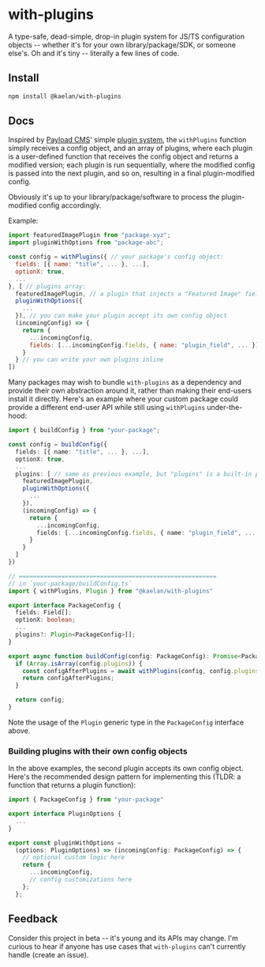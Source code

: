 # with-plugins

A type-safe, dead-simple, drop-in plugin system for JS/TS configuration objects -- whether it's for your own library/package/SDK, or someone else's. Oh and it's tiny -- literally a few lines of code.

## Install

```bash
npm install @kaelan/with-plugins
```

## Docs

Inspired by [Payload CMS](https://github.com/payloadcms/payload)' simple [plugin system](https://payloadcms.com/docs/plugins/overview), the `withPlugins` function simply receives a config object, and an array of plugins, where each plugin is a user-defined function that receives the config object and returns a modified version; each plugin is run sequentially, where the modified config is passed into the next plugin, and so on, resulting in a final plugin-modified config.

Obviously it's up to your library/package/software to process the plugin-modified config accordingly.

Example:

```js
import featuredImagePlugin from "package-xyz";
import pluginWithOptions from "package-abc";

const config = withPlugins({ // your package's config object:
  fields: [{ name: "title", ... }, ...],
  optionX: true,
  ...
}, [ // plugins array:
  featuredImagePlugin, // a plugin that injects a "Featured Image" field into the base config's `fields` array
  pluginWithOptions({
    ...
  }), // you can make your plugin accept its own config object
  (incomingConfig) => {
    return {
      ...incomingConfig,
      fields: [...incomingConfig.fields, { name: "plugin_field", ... }]
    }
  } // you can write your own plugins inline
])
```

Many packages may wish to bundle `with-plugins` as a dependency and provide their own abstraction around it, rather than making their end-users install it directly. Here's an example where your custom package could provide a different end-user API while still using `withPlugins` under-the-hood:

```ts
import { buildConfig } from "your-package";

const config = buildConfig({
  fields: [{ name: "title", ... }, ...],
  optionX: true,
  ...
  plugins: [ // same as previous example, but "plugins" is a built-in property of your package's config object
    featuredImagePlugin,
    pluginWithOptions({
      ...
    }),
    (incomingConfig) => {
      return {
        ...incomingConfig,
        fields: [...incomingConfig.fields, { name: "plugin_field", ... }]
      }
    }
  ]
})

// ========================================================
// in `your-package/buildConfig.ts`
import { withPlugins, Plugin } from "@kaelan/with-plugins"

export interface PackageConfig {
  fields: Field[];
  optionX: boolean;
  ...
  plugins?: Plugin<PackageConfig>[];
}

export async function buildConfig(config: PackageConfig): Promise<PackageConfig> {
  if (Array.isArray(config.plugins)) {
    const configAfterPlugins = await withPlugins(config, config.plugins);
    return configAfterPlugins;
  }

  return config;
}
```

Note the usage of the `Plugin` generic type in the `PackageConfig` interface above.

### Building plugins with their own config objects

In the above examples, the second plugin accepts its own config object. Here's the recommended design pattern for implementing this (TLDR: a function that returns a plugin function):

```ts
import { PackageConfig } from "your-package"

export interface PluginOptions {
  ...
}

export const pluginWithOptions =
  (options: PluginOptions) => (incomingConfig: PackageConfig) => {
    // optional custom logic here
    return {
      ...incomingConfig,
      // config customizations here
    };
  };
```

## Feedback

Consider this project in beta -- it's young and its APIs may change. I'm curious to hear if anyone has use cases that `with-plugins` can't currently handle (create an issue).
